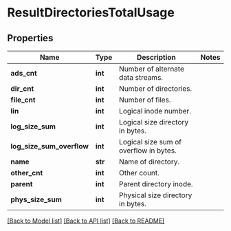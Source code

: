 # ResultDirectoriesTotalUsage

## Properties
Name | Type | Description | Notes
------------ | ------------- | ------------- | -------------
**ads_cnt** | **int** | Number of alternate data streams. | 
**dir_cnt** | **int** | Number of directories. | 
**file_cnt** | **int** | Number of files. | 
**lin** | **int** | Logical inode number. | 
**log_size_sum** | **int** | Logical size directory in bytes. | 
**log_size_sum_overflow** | **int** | Logical size sum of overflow in bytes. | 
**name** | **str** | Name of directory. | 
**other_cnt** | **int** | Other count. | 
**parent** | **int** | Parent directory inode. | 
**phys_size_sum** | **int** | Physical size directory in bytes. | 

[[Back to Model list]](../README.md#documentation-for-models) [[Back to API list]](../README.md#documentation-for-api-endpoints) [[Back to README]](../README.md)


